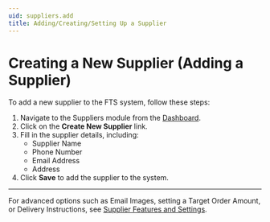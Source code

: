 ```yaml
---
uid: suppliers.add
title: Adding/Creating/Setting Up a Supplier
---
```


# Creating a New Supplier (Adding a Supplier)
To add a new supplier to the FTS system, follow these steps:

1. Navigate to the Suppliers module from the [Dashboard](xref:dashboard).
2. Click on the **Create New Supplier** link.
3. Fill in the supplier details, including:
   - Supplier Name
   - Phone Number
   - Email Address
   - Address
4. Click **Save** to add the supplier to the system.

---

For advanced options such as Email Images, setting a Target Order Amount, or Delivery Instructions, see [Supplier Features and Settings](features.md).
